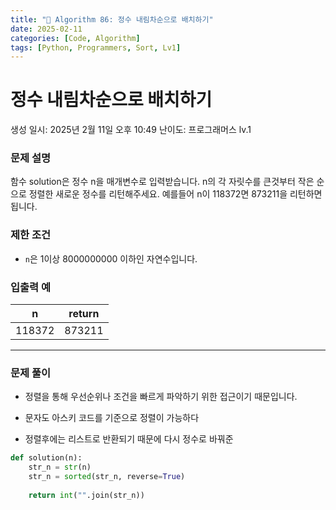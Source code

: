 ```yaml
---
title: "🧠 Algorithm 86: 정수 내림차순으로 배치하기"
date: 2025-02-11
categories: [Code, Algorithm]
tags: [Python, Programmers, Sort, Lv1]
---
```


# 정수 내림차순으로 배치하기

생성 일시: 2025년 2월 11일 오후 10:49
난이도: 프로그래머스 lv.1

### **문제 설명**

함수 solution은 정수 n을 매개변수로 입력받습니다. n의 각 자릿수를 큰것부터 작은 순으로 정렬한 새로운 정수를 리턴해주세요. 예를들어 n이 118372면 873211을 리턴하면 됩니다.

### 제한 조건

- `n`은 1이상 8000000000 이하인 자연수입니다.

### 입출력 예

| n | return |
| --- | --- |
| 118372 | 873211 |

---

### 문제 풀이

- 정렬을 통해 우선순위나 조건을 빠르게 파악하기 위한 접근이기 때문입니다.

- 문자도 아스키 코드를 기준으로 정렬이 가능하다
- 정렬후에는 리스트로 반환되기 때문에 다시 정수로 바꿔준

```python
def solution(n):
    str_n = str(n)
    str_n = sorted(str_n, reverse=True)
    
    return int("".join(str_n))
```